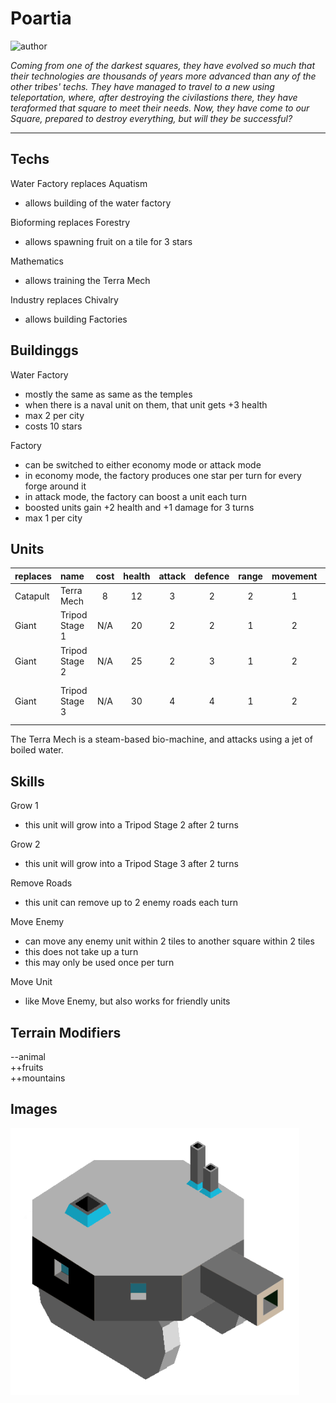 # Poartia

![author](https://img.shields.io/badge/author-1ChillAnimator%7CAi--Mo%20Minister%233687-%237289DA)

*Coming from one of the darkest squares, they have evolved so much that their technologies are thousands of years more advanced than any of the other tribes' techs. They have managed to travel to a new using teleportation, where, after destroying the civilastions there, they have teraformed that square to meet their needs. Now, they have come to our Square, prepared to destroy everything, but will they be successful?*

---

## Techs

Water Factory replaces Aquatism

- allows building of the water factory

Bioforming replaces Forestry

- allows spawning fruit on a tile for 3 stars

Mathematics

- allows training the Terra Mech

Industry replaces Chivalry

- allows building Factories

## Buildinggs

Water Factory

- mostly the same as same as the temples
- when there is a naval unit on them, that unit gets +3 health
- max 2 per city
- costs 10 stars

Factory

- can be switched to either economy mode or attack mode
- in economy mode, the factory produces one star per turn for every forge around it
- in attack mode, the factory can boost a unit each turn
- boosted units gain +2 health and +1 damage for 3 turns
- max 1 per city

## Units

| replaces | name | cost | health | attack | defence | range | movement | skills |
|:---------|:-----|:----:|:------:|:------:|:-------:|:-----:|:--------:|:-------|
| Catapult | Terra Mech | 8 | 12 | 3 | 2 | 2 | 1 | - |
| Giant | Tripod Stage 1 | N/A | 20 | 2 | 2 | 1 | 2 | Grow 1, Move Enemy |
| Giant | Tripod Stage 2 | N/A | 25 | 2 | 3 | 1 | 2 | Grow 2, Move Unit |
| Giant | Tripod Stage 3 | N/A | 30 | 4 | 4 | 1 | 2 | Move Unit, Remove Roads |

The Terra Mech is a steam-based bio-machine, and attacks using a jet of boiled water.

## Skills

Grow 1

- this unit will grow into a Tripod Stage 2 after 2 turns

Grow 2

- this unit will grow into a Tripod Stage 3 after 2 turns

Remove Roads

- this unit can remove up to 2 enemy roads each turn

Move Enemy

- can move any enemy unit within 2 tiles to another square within 2 tiles
- this does not take up a turn
- this may only be used once per turn

Move Unit

- like Move Enemy, but also works for friendly units

## Terrain Modifiers

--animal  
++fruits  
++mountains  


## Images

![The TerraMech](../images/poartia0.png)
